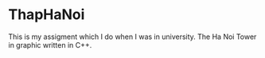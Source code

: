 # ThapHaNoi
This is my assigment which I do when I was in university. The Ha Noi Tower in graphic written in C++. 
